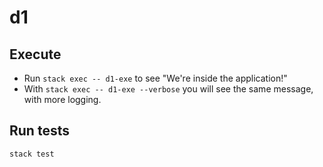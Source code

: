 # d1

## Execute  

* Run `stack exec -- d1-exe` to see "We're inside the application!"
* With `stack exec -- d1-exe --verbose` you will see the same message, with more logging.

## Run tests

`stack test`
